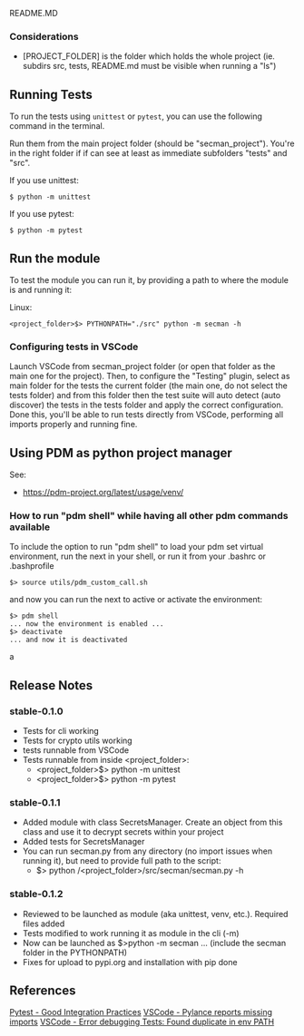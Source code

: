 README.MD

### Considerations
- [PROJECT_FOLDER] is the folder which holds the whole project (ie. subdirs src, tests, README.md must be visible when running a "ls")


## Running Tests

To run the tests using `unittest` or `pytest`, you can use the following command in the terminal.

Run them from the main project folder (should be "secman_project"). You're in the right folder if
if can see at least as immediate subfolders "tests" and "src".

If you use unittest:
```
$ python -m unittest
```

If you use pytest:
```
$ python -m pytest
```

## Run the module

To test the module you can run it, by providing a path to where the module is and running it:

Linux:
```
<project_folder>$> PYTHONPATH="./src" python -m secman -h
```

### Configuring tests in VSCode

Launch VSCode from secman_project folder (or open that folder as the main one for the project).
Then, to configure the "Testing" plugin, select as main folder for the tests the current folder
(the main one, do not select the tests folder) and from this folder then the test suite will
auto detect (auto discover) the tests in the tests folder and apply the correct configuration.
Done this, you'll be able to run tests directly from VSCode, performing all imports properly and
running fine.

## Using PDM as python project manager

See:

- https://pdm-project.org/latest/usage/venv/

### How to run "pdm shell" while having all other pdm commands available
To include the option to run "pdm shell" to load your pdm set virtual environment, run the next in your shell, or run it from your .bashrc or .bashprofile

```
$> source utils/pdm_custom_call.sh
```
and now you can run the next to active or activate the environment:
```
$> pdm shell
... now the environment is enabled ...
$> deactivate
... and now it is deactivated
```
a

## Release Notes

### stable-0.1.0
- Tests for cli working
- Tests for crypto utils working
- tests runnable from VSCode
- Tests runnable from inside <project_folder>:
  - <project_folder>$> python -m unittest
  - <project_folder>$> python -m pytest

### stable-0.1.1
- Added module with class SecretsManager. Create an object from this class and use it to decrypt secrets within your project
- Added tests for SecretsManager
- You can run secman.py from any directory (no import issues when running it), but need to provide full path to the script:
  - $> python <whatever>/<project_folder>/src/secman/secman.py -h

### stable-0.1.2
- Reviewed to be launched as module (aka unittest, venv, etc.). Required files added
- Tests modified to work running it as module in the cli (-m)
- Now can be launched as $>python -m secman ... (include the secman folder in the PYTHONPATH)
- Fixes for upload to pypi.org and installation with pip done

## References
[Pytest - Good Integration Practices](https://docs.pytest.org/en/7.1.x/explanation/goodpractices.html)
[VSCode - Pylance reports missing imports](https://stackoverflow.com/questions/71918703/visual-studio-code-pylance-report-missing-imports)
[VSCode - Error debugging Tests: Found duplicate in env PATH](https://stackoverflow.com/questions/76036074/cannot-debug-test-case-in-vs-code-found-duplicate-in-env-path)
